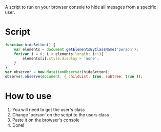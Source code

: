 A script to run on your browser console to hide all mesages from a specific user.

# Script
```Javascript
function hideSetton() {
    var elements = document.getElementsByClassName('person');
    for(var i = 0; i < elements.length; i++){
        elements[i].style.display = 'none';
    }
}
var observer = new MutationObserver(hideSetton);
observer.observe(document, { childList: true, subtree: true });

```

# How to use
1. You will need to get the user's class
2. Change 'person' on the script to the users class
3. Paste it on the browser's console
4. Done!
